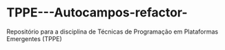 # TPPE---Autocampos-refactor-
Repositório para a disciplina de Técnicas de Programação em Plataformas Emergentes (TPPE)
